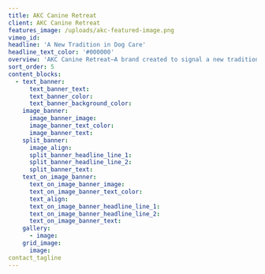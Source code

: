 ```yaml
---
title: AKC Canine Retreat
client: AKC Canine Retreat
features_image: /uploads/akc-featured-image.png
vimeo_id:
headline: 'A New Tradition in Dog Care'
headline_text_color: '#000000'
overview: 'AKC Canine Retreat—A brand created to signal a new tradition in dog care that’s steeped in history.'
sort_order: 5
content_blocks:
  - text_banner:
      text_banner_text:
      text_banner_color:
      text_banner_background_color:
    image_banner:
      image_banner_image:
      image_banner_text_color:
      image_banner_text:
    split_banner:
      image_align:
      split_banner_headline_line_1:
      split_banner_headline_line_2:
      split_banner_text:
    text_on_image_banner:
      text_on_image_banner_image:
      text_on_image_banner_text_color:
      text_align:
      text_on_image_banner_headline_line_1:
      text_on_image_banner_headline_line_2:
      text_on_image_banner_text:
    gallery:
      - image:
    grid_image:
      image:
contact_tagline
---
```

